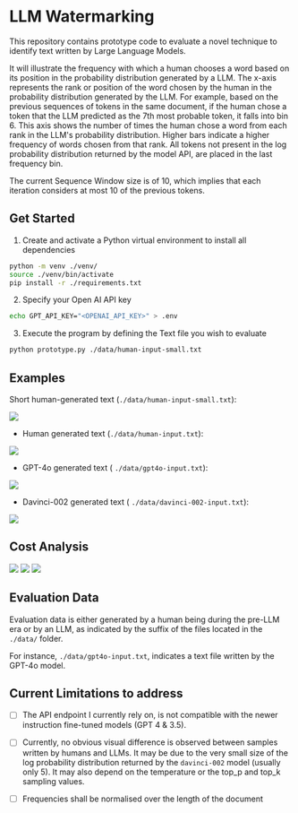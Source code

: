 # LLM Watermarking

This repository contains prototype code to evaluate a novel technique to identify text written by Large Language Models.

It will illustrate the frequency with which a human chooses a word based on its position in the probability distribution generated by a LLM. The x-axis represents the rank or position of the word chosen by the human in the probability distribution generated by the LLM. For example, based on the previous sequences of tokens in the same document, if the human chose a token that the LLM predicted as the 7th most probable token, it falls into bin 6. This axis shows the number of times the human chose a word from each rank in the LLM's probability distribution. Higher bars indicate a higher frequency of words chosen from that rank. All tokens not present in the log probability distribution returned by the model API, are placed in the last frequency bin.

The current Sequence Window size is of 10, which implies that each iteration considers at most 10 of the previous tokens.

## Get Started

1. Create and activate a Python virtual environment to install all dependencies

```bash
python -m venv ./venv/
source ./venv/bin/activate
pip install -r ./requirements.txt
```

2. Specify your Open AI API key

```bash
echo GPT_API_KEY="<OPENAI_API_KEY>" > .env
```

3. Execute the program by defining the Text file you wish to evaluate

```bash
python prototype.py ./data/human-input-small.txt 
```

## Examples
Short human-generated text (```./data/human-input-small.txt```):

![](results/result_plot-human-input-small.png)

- Human generated text (```./data/human-input.txt```):

![](results/result_plot-human-input.png)

- GPT-4o generated text ( ```./data/gpt4o-input.txt```):

![](results/result_plot-gpt4o-input.png)

- Davinci-002 generated text ( ```./data/davinci-002-input.txt```):

![](results/result_plot-davinci-002-input.png)

## Cost Analysis

![](cost-analysis/cost_per_char_inf_sequence_window.png)
![](cost-analysis/cost_per_char_fixed_sequence_window_10.png)
![](cost-analysis/cost_per_char_fixed_sequence_window_100.png)

## Evaluation Data

Evaluation data is either generated by a human being during the pre-LLM era or by an LLM, as indicated by the suffix of the files located in the ```./data/``` folder.

For instance, ```./data/gpt4o-input.txt```, indicates a text file written by the GPT-4o model.

## Current Limitations to address

- [ ] The API endpoint I currently rely on, is not compatible with the newer instruction fine-tuned models (GPT 4 & 3.5).

- [ ] Currently, no obvious visual difference is observed between samples written by humans and LLMs. It may be due to the very small size of the log probability distribution returned by the ```davinci-002``` model (usually only 5). It may also depend on the temperature or the top_p and top_k sampling values. 

- [ ] Frequencies shall be normalised over the length of the document